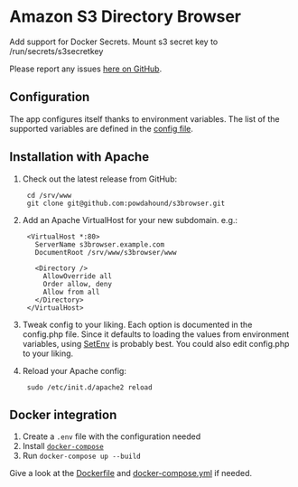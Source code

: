 Amazon S3 Directory Browser
===========================

Add support for Docker Secrets.  Mount s3 secret key to /run/secrets/s3secretkey

Please report any issues [here on GitHub](https://github.com/powdahound/s3browser/issues).


Configuration
-------------

The app configures itself thanks to environment variables.
The list of the supported variables are defined in the [config file](www/config.php).


Installation with Apache
----------------------

1. Check out the latest release from GitHub:

        cd /srv/www
        git clone git@github.com:powdahound/s3browser.git

2. Add an Apache VirtualHost for your new subdomain. e.g.:

        <VirtualHost *:80>
          ServerName s3browser.example.com
          DocumentRoot /srv/www/s3browser/www

          <Directory />
            AllowOverride all
            Order allow, deny
            Allow from all
          </Directory>
        </VirtualHost>

3. Tweak config to your liking. Each option is documented in the config.php file. Since it defaults to loading the values from environment variables, using [SetEnv](http://httpd.apache.org/docs/2.2/mod/mod_env.html) is probably best. You could also edit config.php to your liking.

4. Reload your Apache config:

        sudo /etc/init.d/apache2 reload


Docker integration
-------------------

1. Create a `.env` file with the configuration needed
2. Install [`docker-compose`](https://docs.docker.com/compose/)
3. Run `docker-compose up --build`

Give a look at the [Dockerfile](Dockerfile) and [docker-compose.yml](docker-compose.yml) if needed.
